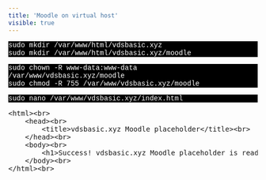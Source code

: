 ```yaml
---
title: 'Moodle on virtual host'
visible: true
---
```


 <p style="font-family:Courier; color:white; background-color:black;">
sudo mkdir /var/www/html/vdsbasic.xyz <br>
sudo mkdir /var/www/html/vdsbasic.xyz/moodle <br>
</p>

<p style="font-family:Courier; color:white; background-color:black;">
sudo chown -R www-data:www-data /var/www/vdsbasic.xyz/moodle<br>
sudo chmod -R 755 /var/www/vdsbasic.xyz/moodle<br>
</p>

<p style="font-family:Courier; color:white; background-color:black;">
sudo nano /var/www/vdsbasic.xyz/index.html
</p>


<pre>
&lt;html&gt;&lt;br&gt;
    &lt;head&gt;&lt;br&gt;
        &lt;title&gt;vdsbasic.xyz Moodle placeholder&lt;/title&gt;&lt;br&gt;
    &lt;/head&gt;&lt;br&gt;
    &lt;body&gt;&lt;br&gt;
        &lt;h1&gt;Success! vdsbasic.xyz Moodle placeholder is ready!&lt;/h1&gt;&lt;br&gt;
    &lt;/body&gt;&lt;br&gt;
&lt;/html&gt;&lt;br&gt;
</pre>    
  
